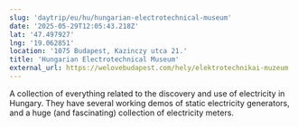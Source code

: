 ```yaml
---
slug: 'daytrip/eu/hu/hungarian-electrotechnical-museum'
date: '2025-05-29T12:05:43.218Z'
lat: '47.497927'
lng: '19.062851'
location: '1075 Budapest, Kazinczy utca 21.'
title: 'Hungarian Electrotechnical Museum'
external_url: https://welovebudapest.com/hely/elektrotechnikai-muzeum
---
```

A collection of everything related to the discovery and use of electricity in Hungary. They have several working demos of static electricity generators, and a huge (and fascinating) collection of electricity meters.